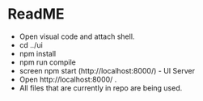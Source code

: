 

# ReadME
* Open visual code and attach shell.
* cd ../ui
* npm install
* npm run compile
* screen npm start (http://localhost:8000/) - UI Server
* Open http://localhost:8000/ . 
* All files that are currently in repo are being used.   
